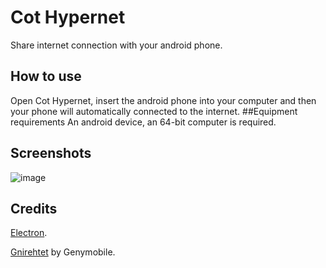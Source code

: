 ﻿# Cot Hypernet
Share internet connection with your android phone.
## How to use
Open Cot Hypernet, insert the android phone into your computer and then your phone will automatically connected to the internet.
##Equipment requirements
An android device, an 64-bit computer is required.
## Screenshots
![image](https://raw.fastgit.org/zjx2007/CHY_Cot-Hypernet/main/Screenshot1.png)

## Credits
[Electron](https://github.com/electron/electron "Electron").

[Gnirehtet](https://github.com/Genymobile/gnirehtet "Gnirehtet") by Genymobile.
